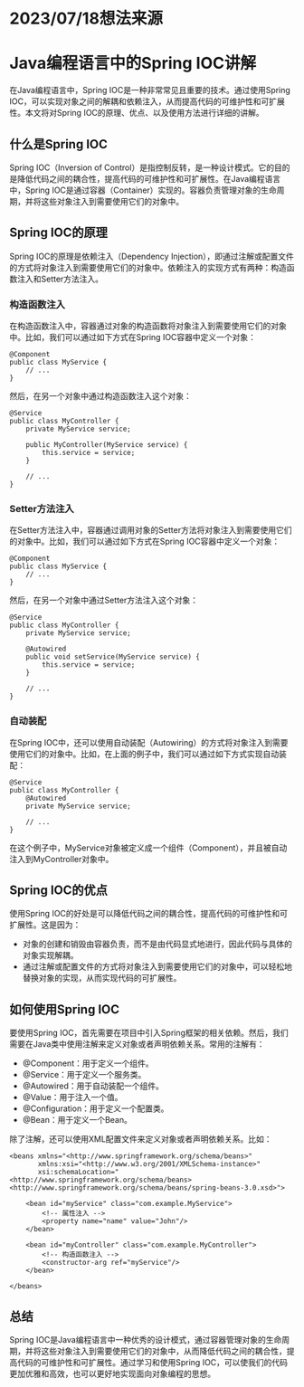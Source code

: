 # 2023/07/18想法来源

# Java编程语言中的Spring IOC讲解

在Java编程语言中，Spring IOC是一种非常常见且重要的技术。通过使用Spring IOC，可以实现对象之间的解耦和依赖注入，从而提高代码的可维护性和可扩展性。本文将对Spring IOC的原理、优点、以及使用方法进行详细的讲解。

## 什么是Spring IOC

Spring IOC（Inversion of Control）是指控制反转，是一种设计模式。它的目的是降低代码之间的耦合性，提高代码的可维护性和可扩展性。在Java编程语言中，Spring IOC是通过容器（Container）实现的。容器负责管理对象的生命周期，并将这些对象注入到需要使用它们的对象中。

## Spring IOC的原理

Spring IOC的原理是依赖注入（Dependency Injection），即通过注解或配置文件的方式将对象注入到需要使用它们的对象中。依赖注入的实现方式有两种：构造函数注入和Setter方法注入。

### 构造函数注入

在构造函数注入中，容器通过对象的构造函数将对象注入到需要使用它们的对象中。比如，我们可以通过如下方式在Spring IOC容器中定义一个对象：

```
@Component
public class MyService {
    // ...
}

```

然后，在另一个对象中通过构造函数注入这个对象：

```
@Service
public class MyController {
    private MyService service;

    public MyController(MyService service) {
        this.service = service;
    }

    // ...
}

```

### Setter方法注入

在Setter方法注入中，容器通过调用对象的Setter方法将对象注入到需要使用它们的对象中。比如，我们可以通过如下方式在Spring IOC容器中定义一个对象：

```
@Component
public class MyService {
    // ...
}

```

然后，在另一个对象中通过Setter方法注入这个对象：

```
@Service
public class MyController {
    private MyService service;

    @Autowired
    public void setService(MyService service) {
        this.service = service;
    }

    // ...
}

```

### 自动装配

在Spring IOC中，还可以使用自动装配（Autowiring）的方式将对象注入到需要使用它们的对象中。比如，在上面的例子中，我们可以通过如下方式实现自动装配：

```
@Service
public class MyController {
    @Autowired
    private MyService service;

    // ...
}

```

在这个例子中，MyService对象被定义成一个组件（Component），并且被自动注入到MyController对象中。

## Spring IOC的优点

使用Spring IOC的好处是可以降低代码之间的耦合性，提高代码的可维护性和可扩展性。这是因为：

- 对象的创建和销毁由容器负责，而不是由代码显式地进行，因此代码与具体的对象实现解耦。
- 通过注解或配置文件的方式将对象注入到需要使用它们的对象中，可以轻松地替换对象的实现，从而实现代码的可扩展性。

## 如何使用Spring IOC

要使用Spring IOC，首先需要在项目中引入Spring框架的相关依赖。然后，我们需要在Java类中使用注解来定义对象或者声明依赖关系。常用的注解有：

- @Component：用于定义一个组件。
- @Service：用于定义一个服务类。
- @Autowired：用于自动装配一个组件。
- @Value：用于注入一个值。
- @Configuration：用于定义一个配置类。
- @Bean：用于定义一个Bean。

除了注解，还可以使用XML配置文件来定义对象或者声明依赖关系。比如：

```
<beans xmlns="<http://www.springframework.org/schema/beans>"
       xmlns:xsi="<http://www.w3.org/2001/XMLSchema-instance>"
       xsi:schemaLocation="<http://www.springframework.org/schema/beans> <http://www.springframework.org/schema/beans/spring-beans-3.0.xsd>">

    <bean id="myService" class="com.example.MyService">
        <!-- 属性注入 -->
        <property name="name" value="John"/>
    </bean>

    <bean id="myController" class="com.example.MyController">
        <!-- 构造函数注入 -->
        <constructor-arg ref="myService"/>
    </bean>

</beans>

```

## 总结

Spring IOC是Java编程语言中一种优秀的设计模式，通过容器管理对象的生命周期，并将这些对象注入到需要使用它们的对象中，从而降低代码之间的耦合性，提高代码的可维护性和可扩展性。通过学习和使用Spring IOC，可以使我们的代码更加优雅和高效，也可以更好地实现面向对象编程的思想。